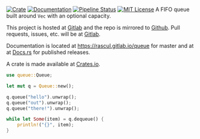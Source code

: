 [![Crate](https://img.shields.io/crates/v/queue.svg)](https://crates.io/crates/queue)
[![Documentation](https://docs.rs/queue/badge.svg)](https://docs.rs/queue)
[![Pipeline Status](https://gitlab.com/rascul/queue/badges/master/pipeline.svg)](https://gitlab.com/rascul/queue/commits/master)
[![MIT License](https://img.shields.io/badge/license-MIT-blue.svg)](https://gitlab.com/rascul/queue/blob/master/LICENSE)
A FIFO queue built around `Vec` with an optional capacity.

This project is hosted at [Gitlab](https://gitlab.com/rascul/queue) and the
repo is mirrored to [Github](https://github.com/rascul/queue). Pull requests,
issues, etc. will be at [Gitlab](https://gitlab.com/rascul/queue).

Documentation is located at <https://rascul.gitlab.io/queue> for master
and at at [Docs.rs](https://docs.rs/queue) for published releases.

A crate is made available at [Crates.io](https://crates.io/crates/queue).

```rust
use queue::Queue;

let mut q = Queue::new();

q.queue("hello").unwrap();
q.queue("out").unwrap();
q.queue("there!").unwrap();

while let Some(item) = q.dequeue() {
    println!("{}", item);
}
```
